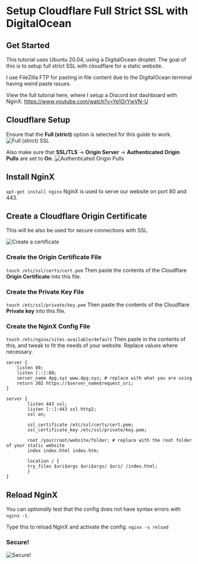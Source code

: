 # Setup Cloudflare Full Strict  SSL with DigitalOcean

## Get Started
This tutorial uses Ubuntu 20.04, using a DigitalOcean droplet. The goal of this is to setup full strict SSL with cloudflare for a static website.

I use FileZilla FTP for pasting in file content due to the DigitalOcean terminal having weird paste issues.

View the full tutorial here, where I setup a Discord bot dashboard with NginX:
https://www.youtube.com/watch?v=Ye1OrYwVN-U

## Cloudflare Setup
Ensure that the **Full (strict)** option is selected for this guide to work.
![Full (strict) SSL](https://i.ibb.co/23Zcz95/full-strict-ssl.png)

Also make sure that **SSL/TLS** -> **Origin Server** -> **Authenticated Origin Pulls** are set to **On**.
![Authenticated Origin Pulls](https://i.ibb.co/dt2Wff5/auth-origin-pulls.png)

## Install NginX
`apt-get install nginx`
NginX is used to serve our website on port 80 and 443.

## Create a Cloudflare Origin Certificate
This will be also be used for secure connections with SSL.

![Create a certificate](https://i.ibb.co/4Jr6Zx1/cloudflare-origin-certificate.png)

### Create the Origin Certificate File
`touch /etc/ssl/certs/cert.pem`
Then paste the contents of the Cloudflare **Origin Certificate** into this file.

### Create the Private Key File
`touch /etc/ssl/private/key.pem`
Then paste the contents of the Cloudflare **Private key** into this file.

### Create the NginX Config File
`touch /etc/nginx/sites-available/default`
Then paste in the contents of this, and tweak to fit the needs of your website. Replace values where necessary.
```nginx
server {
    listen 80;
    listen [::]:80;
    server_name 4pg.xyz www.4pg.xyz; # replace with what you are using
    return 302 https://$server_name$request_uri;
}

server {
        listen 443 ssl;
        listen [::]:443 ssl http2;
        ssl on;

        ssl_certificate /etc/ssl/certs/cert.pem;
        ssl_certificate_key /etc/ssl/private/key.pem;

        root /your/root/website/folder; # replace with the root folder of your static website
        index index.html index.htm;

        location / {
		try_files $uri$args $uri$args/ $uri/ /index.html;
        }
}
```

## Reload NginX
You can *optionally* test that the config does not have syntax errors with `nginx -t`.

Type this to reload NginX and activate the config.
`nginx -s reload`

### Secure!
![Secure!](https://i.ibb.co/ZVTk4wy/secure.png)
